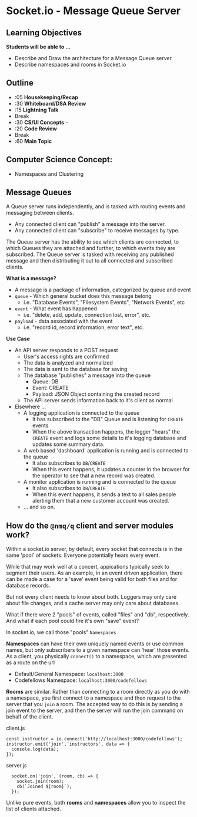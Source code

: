 #  Socket.io - Message Queue Server

## Learning Objectives

**Students will be able to ...**

* Describe and Draw the architecture for a Message Queue server
* Describe namespaces and rooms in Socket.io

## Outline
* :05 **Housekeeping/Recap**
* :30 **Whiteboard/DSA Review**
* :15 **Lightning Talk**
* Break
* :30 **CS/UI Concepts** -
* :20 **Code Review**
* Break
* :60 **Main Topic**

## Computer Science Concept:
* Namespaces and Clustering

## Message Queues
A Queue server runs independently, and is tasked with routing events and messaging between clients.

- Any connected client can "publish" a message into the server.
- Any connected client can "subscribe" to receive messages by type.

The Queue server has the ability to see which clients are connected,  to which Queues they are attached and further, to which events they are subscribed.  The Queue server is tasked with receiving any published message and then distributing it out to all connected and subscribed clients.

**What is a message?**
 - A message is a package of information, categorized by queue and event
 - `queue` - Which general bucket does this message belong
   - i.e. "Database Events", "Filesystem Events", "Network Events", etc
 - `event` - What event has happened
   - i.e. "delete, add, update, connection lost, error", etc.
 - `payload` - data associated with the event
   - i.e. "record id, record information, error text", etc.

 **Use Case**
 - An API server responds to a POST request
   - User's access rights are confirmed
   - The data is analyzed and normalized
   - The data is sent to the database for saving
   - The database "publishes" a message into the queue
     - Queue: DB
     - Event: CREATE
     - Payload: JSON Object containing the created record
   - The API server sends information back to it's client as normal
 - Elsewhere ...
   - A logging application is connected to the queue
     - It has subscribed to the "DB" Queue and is listening for `CREATE` events
     - When the above transaction happens, the logger "hears" the `CREATE` event and logs some details to it's logging database and updates some summary data.
   - A web based 'dashboard' application is running and is connected to the queue
     - It also subscribes to `DB`/`CREATE`
     - When this event happens, it updates a counter in the browser for the operator to see that a new record was created.
   - A monitor application is running and is connected to the queue
     - It also subscribes to `DB`/`CREATE`
     - When this event happens, it sends a text to all sales people alerting them that a new customer account was created.
   - ... and so on.


## How do the `@nmq/q` client and server modules work?

Within a socket.io server, by default, every socket that connects is in the same 'pool' of sockets. Everyone potentially hears every event.

While that may work well at a concert, appications typically seek to segment their users. As an example, in an event driven application, there can be made a case for a 'save' event being valid for both files and for database records.

But not every client needs to know about both. Loggers may only care about file changes, and a cache server may only care about databases.

What if there were 2 "pools" of events, called "files" and "db", respectively. And what if each pool could fire it's own "save" event?

In socket.io, we call those "pools" `Namespaces`

**Namespaces** can have their own uniquely named events or use common names, but only subscribers to a given namespace can 'hear' those events. As a client, you physically `connect()` to a namespace, which are presented as a route on the url
  * Default/General Namespace: `localhost:3000`
  * Codefellows Namespace: `localhost:3000/codefellows` 

**Rooms** are similar. Rather than connecting to a room directly as you do with a namespace, you first connect to a namespace and then request to the server that you `join` a room.  The accepted way to do this is by sending a join event to the server, and then the server will run the join command on behalf of the client.

client.js
```
const instructor = io.connect('http://localhost:3000/codefellows');
instructor.emit('join','instructors', data => {
  console.log(data);
});
```

server.js
```
  socket.on('join', (room, cb) => {
    socket.join(room);
    cb(`Joined ${room}`);
  });
```

Unlike pure events, both **rooms** and **namespaces** allow you to inspect the list of clients attached. 
